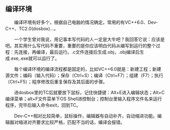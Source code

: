 ## 编译环境
&emsp;&emsp;编译环境有好多个，根据自己电脑的情况确定。常用的有VC++6.0、Dev-C++、TC2.0(dosbox)...。

&emsp;&emsp;一个学生曾对我说，用记事本写代码的人一定是大牛吧？我回答它说：应该是吧。其实用什么写代码不重要，重要的是你应该明白代码从编写到运行的整个过程：先连接，再编译，最后运行。.c文件连接后生成.obj，.obj编译后生成.exe,.exe就可以运行了。

&emsp;&emsp;每个编译环境的编译流程都是固定的，比如VC++6.0就是：新建工程；新建源文件；编码（输入代码）；保存（Ctrl+S）；编译（Ctrl+F7）；组建（F7）；执行（Ctrl+F5）；程序修改后重复保存及其后面的步骤。

&emsp;&emsp;进dosbox里的TC后就要放下鼠标，记住快捷键：Alt+E进入编辑状态；Alt+C编译菜单；alt+F文件菜单下OS Shell进控制台；控制台里输入程序文件名来运行程序，完毕后输入命令exit，回到TC。

&emsp;&emsp;Dev-C++相对比较简单，鼠标操作，编辑器有自动补齐，自动缩进功能。编辑器对缩进对齐要求比较严格，匹配不当的话，编译会报错。
